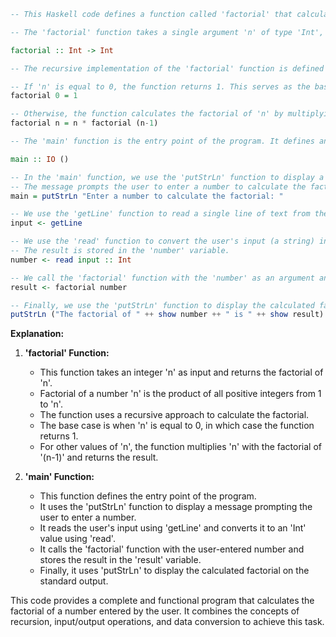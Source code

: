 ```haskell
-- This Haskell code defines a function called 'factorial' that calculates the factorial of a given number using a recursive approach.

-- The 'factorial' function takes a single argument 'n' of type 'Int', representing the number for which we want to find the factorial.

factorial :: Int -> Int

-- The recursive implementation of the 'factorial' function is defined as follows:

-- If 'n' is equal to 0, the function returns 1. This serves as the base case for the recursion.
factorial 0 = 1

-- Otherwise, the function calculates the factorial of 'n' by multiplying 'n' with the factorial of '(n-1)'. This recursive call is made until the base case is reached.
factorial n = n * factorial (n-1)

-- The 'main' function is the entry point of the program. It defines an 'IO' action, which represents an input/output operation.

main :: IO ()

-- In the 'main' function, we use the 'putStrLn' function to display a message on the standard output (terminal).
-- The message prompts the user to enter a number to calculate the factorial.
main = putStrLn "Enter a number to calculate the factorial: "

-- We use the 'getLine' function to read a single line of text from the standard input (terminal). The user's input is stored in the 'input' variable.
input <- getLine

-- We use the 'read' function to convert the user's input (a string) into an 'Int' value.
-- The result is stored in the 'number' variable.
number <- read input :: Int

-- We call the 'factorial' function with the 'number' as an argument and store the result in the 'result' variable.
result <- factorial number

-- Finally, we use the 'putStrLn' function to display the calculated factorial of the number on the standard output.
putStrLn ("The factorial of " ++ show number ++ " is " ++ show result)
```

**Explanation:**

1. **'factorial' Function:**
   - This function takes an integer 'n' as input and returns the factorial of 'n'.
   - Factorial of a number 'n' is the product of all positive integers from 1 to 'n'.
   - The function uses a recursive approach to calculate the factorial.
   - The base case is when 'n' is equal to 0, in which case the function returns 1.
   - For other values of 'n', the function multiplies 'n' with the factorial of '(n-1)' and returns the result.

2. **'main' Function:**
   - This function defines the entry point of the program.
   - It uses the 'putStrLn' function to display a message prompting the user to enter a number.
   - It reads the user's input using 'getLine' and converts it to an 'Int' value using 'read'.
   - It calls the 'factorial' function with the user-entered number and stores the result in the 'result' variable.
   - Finally, it uses 'putStrLn' to display the calculated factorial on the standard output.

This code provides a complete and functional program that calculates the factorial of a number entered by the user. It combines the concepts of recursion, input/output operations, and data conversion to achieve this task.
